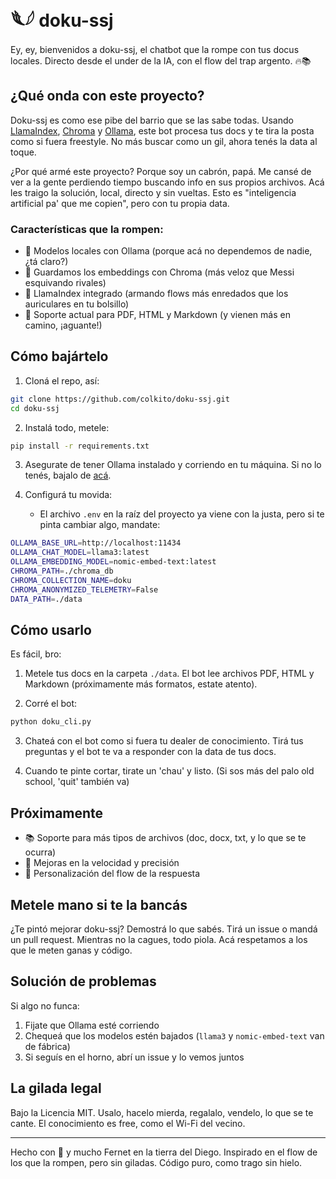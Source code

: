 # 𓆰𓆪 doku-ssj

Ey, ey, bienvenidos a doku-ssj, el chatbot que la rompe con tus docus locales. Directo desde el under de la IA, con el flow del trap argento. 🔥📚

## ¿Qué onda con este proyecto?

Doku-ssj es como ese pibe del barrio que se las sabe todas. Usando [LlamaIndex](https://github.com/run-llama/llama_index), [Chroma](https://github.com/chroma-core/chroma) y [Ollama](https://github.com/ollama/ollama), este bot procesa tus docs y te tira la posta como si fuera freestyle. No más buscar como un gil, ahora tenés la data al toque.

¿Por qué armé este proyecto? Porque soy un cabrón, papá. Me cansé de ver a la gente perdiendo tiempo buscando info en sus propios archivos. Acá les traigo la solución, local, directo y sin vueltas. Esto es "inteligencia artificial pa' que me copien", pero con tu propia data.

### Características que la rompen:

- 🧠 Modelos locales con Ollama (porque acá no dependemos de nadie, ¿tá claro?)
- 💾 Guardamos los embeddings con Chroma (más veloz que Messi esquivando rivales)
- 🦙 LlamaIndex integrado (armando flows más enredados que los auriculares en tu bolsillo)
- 📄 Soporte actual para PDF, HTML y Markdown (y vienen más en camino, ¡aguante!)

## Cómo bajártelo

1. Cloná el repo, así:

```sh
git clone https://github.com/colkito/doku-ssj.git
cd doku-ssj
```

2. Instalá todo, metele:

```sh
pip install -r requirements.txt
```

3. Asegurate de tener Ollama instalado y corriendo en tu máquina. Si no lo tenés, bajalo de [acá](https://ollama.com/).

4. Configurá tu movida:
   - El archivo `.env` en la raíz del proyecto ya viene con la justa, pero si te pinta cambiar algo, mandate:

```sh
OLLAMA_BASE_URL=http://localhost:11434
OLLAMA_CHAT_MODEL=llama3:latest
OLLAMA_EMBEDDING_MODEL=nomic-embed-text:latest
CHROMA_PATH=./chroma_db
CHROMA_COLLECTION_NAME=doku
CHROMA_ANONYMIZED_TELEMETRY=False
DATA_PATH=./data
```

## Cómo usarlo

Es fácil, bro:

1. Metele tus docs en la carpeta `./data`. El bot lee archivos PDF, HTML y Markdown (próximamente más formatos, estate atento).

2. Corré el bot:

```sh
python doku_cli.py
```

3. Chateá con el bot como si fuera tu dealer de conocimiento. Tirá tus preguntas y el bot te va a responder con la data de tus docs.

4. Cuando te pinte cortar, tirate un 'chau' y listo. (Si sos más del palo old school, 'quit' también va)

## Próximamente

- 📚 Soporte para más tipos de archivos (doc, docx, txt, y lo que se te ocurra)
- 🚀 Mejoras en la velocidad y precisión
- 🎤 Personalización del flow de la respuesta

## Metele mano si te la bancás

¿Te pintó mejorar doku-ssj? Demostrá lo que sabés. Tirá un issue o mandá un pull request. Mientras no la cagues, todo piola. Acá respetamos a los que le meten ganas y código.

## Solución de problemas

Si algo no funca:

1. Fijate que Ollama esté corriendo
2. Chequeá que los modelos estén bajados (`llama3` y `nomic-embed-text` van de fábrica)
3. Si seguís en el horno, abrí un issue y lo vemos juntos

## La gilada legal

Bajo la Licencia MIT. Usalo, hacelo mierda, regalalo, vendelo, lo que se te cante. El conocimiento es free, como el Wi-Fi del vecino.

---

Hecho con 🖤 y mucho Fernet en la tierra del Diego.
Inspirado en el flow de los que la rompen, pero sin giladas. Código puro, como trago sin hielo.
